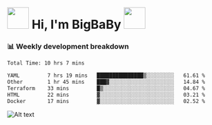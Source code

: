 <!-- Title -->
<h1>
    <img src="https://media.tenor.com/TlyRveJkgo4AAAAi/cloud-cloud-strife.gif" width="50"/>
    Hi, I'm BigBaBy
    <img src="https://media.tenor.com/TlyRveJkgo4AAAAi/cloud-cloud-strife.gif" width="50"/>
</h1>

<h3> 📊 Weekly development breakdown </h3>
<!-- waka-readme-stats -->

<!--START_SECTION:waka-->

```txt
Total Time: 10 hrs 7 mins

YAML         7 hrs 19 mins   ███████████████▒░░░░░░░░░   61.61 %
Other        1 hr 45 mins    ███▓░░░░░░░░░░░░░░░░░░░░░   14.84 %
Terraform    33 mins         █▒░░░░░░░░░░░░░░░░░░░░░░░   04.67 %
HTML         22 mins         ▓░░░░░░░░░░░░░░░░░░░░░░░░   03.21 %
Docker       17 mins         ▓░░░░░░░░░░░░░░░░░░░░░░░░   02.52 %
```

<!--END_SECTION:waka-->

![Alt text](https://spotify-recently-played-readme.vercel.app/api?user=21b7yx6vkj66csord5swswvza&count=10&width=1000)
